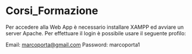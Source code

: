 # Corsi_Formazione

Per accedere alla Web App è necessario installare XAMPP ed avviare un server Apache.
Per effettuare il login è possibile usare il seguente profilo:

Email: marcoporta@gmail.com  Password: marcoporta1

